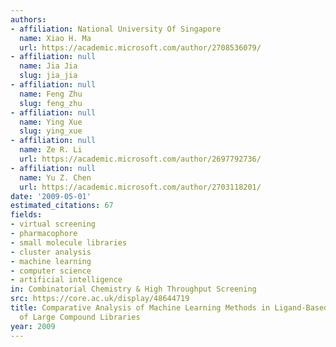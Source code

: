 ```yaml
---
authors:
- affiliation: National University Of Singapore
  name: Xiao H. Ma
  url: https://academic.microsoft.com/author/2708536079/
- affiliation: null
  name: Jia Jia
  slug: jia_jia
- affiliation: null
  name: Feng Zhu
  slug: feng_zhu
- affiliation: null
  name: Ying Xue
  slug: ying_xue
- affiliation: null
  name: Ze R. Li
  url: https://academic.microsoft.com/author/2697792736/
- affiliation: null
  name: Yu Z. Chen
  url: https://academic.microsoft.com/author/2703118201/
date: '2009-05-01'
estimated_citations: 67
fields:
- virtual screening
- pharmacophore
- small molecule libraries
- cluster analysis
- machine learning
- computer science
- artificial intelligence
in: Combinatorial Chemistry & High Throughput Screening
src: https://core.ac.uk/display/48644719
title: Comparative Analysis of Machine Learning Methods in Ligand-Based Virtual Screening
  of Large Compound Libraries
year: 2009
---
```

